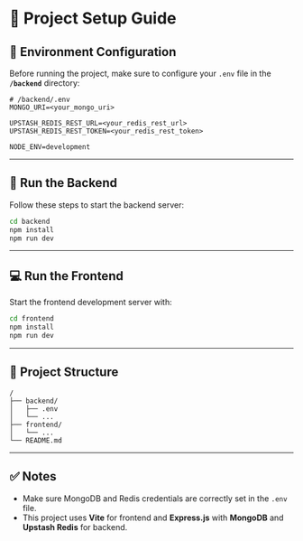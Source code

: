 # 📝 Project Setup Guide

## 🧪 Environment Configuration

Before running the project, make sure to configure your `.env` file in the **`/backend`** directory:

```env
# /backend/.env
MONGO_URI=<your_mongo_uri>

UPSTASH_REDIS_REST_URL=<your_redis_rest_url>
UPSTASH_REDIS_REST_TOKEN=<your_redis_rest_token>

NODE_ENV=development
```

---

## 🔧 Run the Backend

Follow these steps to start the backend server:

```bash
cd backend
npm install
npm run dev
```

---

## 💻 Run the Frontend

Start the frontend development server with:

```bash
cd frontend
npm install
npm run dev
```

---

## 📂 Project Structure

```
/
├── backend/
│   ├── .env
│   └── ...
├── frontend/
│   └── ...
└── README.md
```

---

## ✅ Notes

* Make sure MongoDB and Redis credentials are correctly set in the `.env` file.
* This project uses **Vite** for frontend and **Express.js** with **MongoDB** and **Upstash Redis** for backend.


